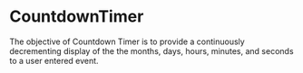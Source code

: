 # CountdownTimer
The objective of Countdown Timer is to provide a continuously decrementing display of the the months, days, hours, minutes, and seconds to a user entered event.
